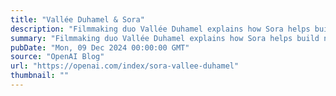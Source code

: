 ```yaml
---
title: "Vallée Duhamel & Sora"
description: "Filmmaking duo Vallée Duhamel explains how Sora helps build new worlds."
summary: "Filmmaking duo Vallée Duhamel explains how Sora helps build new worlds."
pubDate: "Mon, 09 Dec 2024 00:00:00 GMT"
source: "OpenAI Blog"
url: "https://openai.com/index/sora-vallee-duhamel"
thumbnail: ""
---
```



